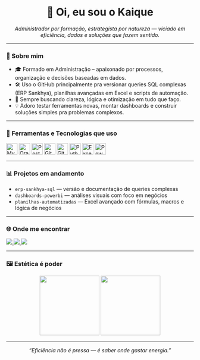 <h1 align="center">👋 Oi, eu sou o Kaique</h1>
<p align="center">
  <i>Administrador por formação, estrategista por natureza — viciado em eficiência, dados e soluções que fazem sentido.</i>
</p>

---

### 🧠 Sobre mim

- 🎓 Formado em Administração – apaixonado por processos, organização e decisões baseadas em dados.  
- 🛠️ Uso o GitHub principalmente pra versionar queries SQL complexas (ERP Sankhya), planilhas avançadas em Excel e scripts de automação.  
- 🎯 Sempre buscando clareza, lógica e otimização em tudo que faço.  
- 💡 Adoro testar ferramentas novas, montar dashboards e construir soluções simples pra problemas complexos.

---

### 🧰 Ferramentas e Tecnologias que uso

<p>
  <img src="https://cdn.jsdelivr.net/gh/devicons/devicon/icons/mysql/mysql-original.svg" height="30" alt="MySQL"/>
  <img src="https://cdn.jsdelivr.net/gh/devicons/devicon/icons/oracle/oracle-original.svg" height="30" alt="Oracle"/>
  <img src="https://cdn.jsdelivr.net/gh/devicons/devicon/icons/postgresql/postgresql-original.svg" height="30" alt="PostgreSQL"/>
  <img src="https://cdn.jsdelivr.net/gh/devicons/devicon/icons/git/git-original.svg" height="30" alt="Git"/>
  <img src="https://cdn.jsdelivr.net/gh/devicons/devicon/icons/github/github-original.svg" height="30" alt="GitHub"/>
  <img src="https://cdn.jsdelivr.net/gh/devicons/devicon/icons/python/python-original.svg" height="30" alt="Python"/>
  <img src="https://img.icons8.com/color/48/000000/microsoft-excel-2019.png" height="30" alt="Excel"/>
  <img src="https://img.icons8.com/color/48/000000/power-bi.png" height="30" alt="Power BI"/>
</p>

---

### 📊 Projetos em andamento

- `erp-sankhya-sql` — versão e documentação de queries complexas
- `dashboards-powerbi` — análises visuais com foco em negócios
- `planilhas-automatizadas` — Excel avançado com fórmulas, macros e lógica de negócios

---

### 🌐 Onde me encontrar

<p>
  <a href="https://www.linkedin.com/in/SEU_USUARIO" target="_blank">
    <img src="https://img.shields.io/badge/LinkedIn-0A66C2?style=for-the-badge&logo=linkedin&logoColor=white"/>
  </a>
  <a href="mailto:SEUEMAIL@exemplo.com">
    <img src="https://img.shields.io/badge/Email-D14836?style=for-the-badge&logo=gmail&logoColor=white"/>
  </a>
  <a href="https://www.instagram.com/SEU_USUARIO/" target="_blank">
    <img src="https://img.shields.io/badge/Instagram-E4405F?style=for-the-badge&logo=instagram&logoColor=white"/>
  </a>
</p>

---

### 🖼️ Estética é poder

<p align="center">
  <img src="https://github-readme-stats.vercel.app/api?username=SEU_USUARIO&show_icons=true&theme=tokyonight" height="160"/>
  <img src="https://github-readme-stats.vercel.app/api/top-langs/?username=SEU_USUARIO&layout=compact&theme=tokyonight" height="160"/>
</p>

---

<p align="center">
  <i>“Eficiência não é pressa — é saber onde gastar energia.”</i>
</p>
